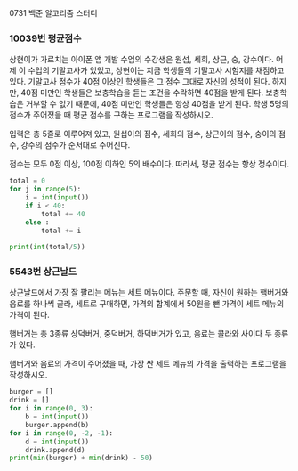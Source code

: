 0731 백준 알고리즘 스터디

### 10039번 평균점수

상현이가 가르치는 아이폰 앱 개발 수업의 수강생은 원섭, 세희, 상근, 숭, 강수이다. 어제 이 수업의 기말고사가 있었고, 상현이는 지금 학생들의 기말고사 시험지를 채점하고 있다. 기말고사 점수가 40점 이상인 학생들은 그 점수 그대로 자신의 성적이 된다. 하지만, 40점 미만인 학생들은 보충학습을 듣는 조건을 수락하면 40점을 받게 된다. 보충학습은 거부할 수 없기 때문에, 40점 미만인 학생들은 항상 40점을 받게 된다. 학생 5명의 점수가 주어졌을 때 평균 점수를 구하는 프로그램을 작성하시오. 

입력은 총 5줄로 이루어져 있고, 원섭이의 점수, 세희의 점수, 상근이의 점수, 숭이의 점수, 강수의 점수가 순서대로 주어진다.

점수는 모두 0점 이상, 100점 이하인 5의 배수이다. 따라서, 평균 점수는 항상 정수이다. 

```python
total = 0
for j in range(5):
    i = int(input())
    if i < 40:
        total += 40
    else :
        total += i
  
print(int(total/5))
```



### 5543번 상근날드

상근날드에서 가장 잘 팔리는 메뉴는 세트 메뉴이다. 주문할 때, 자신이 원하는 햄버거와 음료를 하나씩 골라, 세트로 구매하면, 가격의 합계에서 50원을 뺀 가격이 세트 메뉴의 가격이 된다.

햄버거는 총 3종류 상덕버거, 중덕버거, 하덕버거가 있고, 음료는 콜라와 사이다 두 종류가 있다.

햄버거와 음료의 가격이 주어졌을 때, 가장 싼 세트 메뉴의 가격을 출력하는 프로그램을 작성하시오.

```python
burger = []
drink = []
for i in range(0, 3):
    b = int(input())
    burger.append(b)
for i in range(0, -2, -1):
    d = int(input())
    drink.append(d)
print(min(burger) + min(drink) - 50)
```





